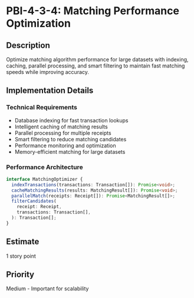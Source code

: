 # PBI-4-3-4: Matching Performance Optimization

## Description

Optimize matching algorithm performance for large datasets with indexing, caching, parallel processing,
and smart filtering to maintain fast matching speeds while improving accuracy.

## Implementation Details

### Technical Requirements

- Database indexing for fast transaction lookups
- Intelligent caching of matching results
- Parallel processing for multiple receipts
- Smart filtering to reduce matching candidates
- Performance monitoring and optimization
- Memory-efficient matching for large datasets

### Performance Architecture

```typescript
interface MatchingOptimizer {
  indexTransactions(transactions: Transaction[]): Promise<void>;
  cacheMatchingResults(results: MatchingResult[]): Promise<void>;
  parallelMatch(receipts: Receipt[]): Promise<MatchingResult[]>;
  filterCandidates(
    receipt: Receipt,
    transactions: Transaction[],
  ): Transaction[];
}
```

## Estimate

1 story point

## Priority

Medium - Important for scalability
